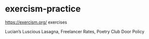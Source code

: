 # exercism-practice
https://exercism.org/ exercises

Lucian’s Luscious Lasagna, Freelancer Rates, Poetry Club Door Policy
